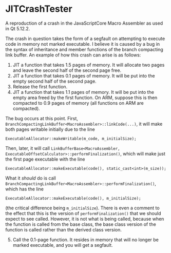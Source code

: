 # JITCrashTester
A reproduction of a crash in the JavaScriptCore Macro Assembler as used in Qt 5.12.2.

The crash in question takes the form of a segfault on attempting to execute code in memory not marked executable. I believe it is caused by a bug in the syntax of inheritance and member functions of the branch compacting link buffer. An example of how this crash can arise is as follows:

1. JIT a function that takes 1.5 pages of memory. It will allocate two pages and leave the second half of the second page free.
2. JIT a function that takes 0.1 pages of memory. It will be put into the empty second half of the second page.
3. Release the first function.
4. JIT a function that takes 1.1 pages of memory. It will be put into the empty area freed by the first function. On ARM, suppose this is then compacted to 0.9 pages of memory (all functions on ARM are compacted).

The bug occurs at this point. First, `BranchCompactingLinkBuffer<MacroAssembler>::linkCode(...)`, it will make both pages writable initially due to the line
  
`ExecutableAllocator::makeWritable(m_code, m_initialSize);`
  
Then, later, it will call `LinkBufferBase<MacroAssembler, ExecutableOffsetCalculator>::performFinalization()`, which will make just the first page executable with the line
  
`ExecutableAllocator::makeExecutable(code(), static_cast<int>(m_size));`
  
What it *should* do is call `BranchCompactingLinkBuffer<MacroAssembler>::performFinalization()`, which has the line
  
`ExecutableAllocator::makeExecutable(code(), m_initialSize);`
  
(the critical difference being `m_initialSize`). There is even a comment to the effect that this is the version of `performFinalization()` that we should expect to see called. However, it is not what is being called, because when the function is called from the base class, the base class version of the function is called rather than the derived class version.

5. Call the 0.1-page function. It resides in memory that will no longer be marked executable, and you will get a segfault.
